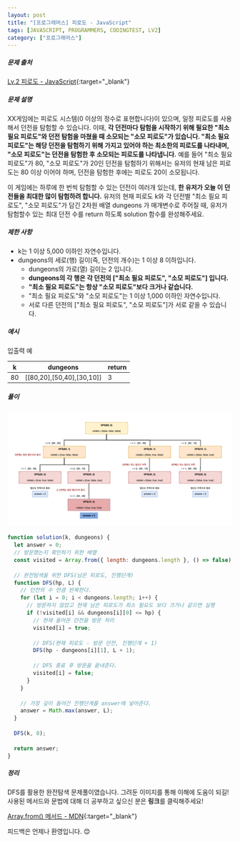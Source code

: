 ```yaml
---
layout: post
title: "[프로그래머스] 피로도 - JavaScript"
tags: [JAVASCRIPT, PROGRAMMERS, CODINGTEST, LV2]
category: ["프로그래머스"]
---
```


##### 문제 출처

[Lv.2 피로도 - JavaScript](https://school.programmers.co.kr/learn/courses/30/lessons/87946?language=javascript){:target="\_blank"}

##### 문제 설명

XX게임에는 피로도 시스템(0 이상의 정수로 표현합니다)이 있으며, 일정 피로도를 사용해서 던전을 탐험할 수 있습니다. 이때, **각 던전마다 탐험을 시작하기 위해 필요한 "최소 필요 피로도"와 던전 탐험을 마쳤을 때 소모되는 "소모 피로도"가 있습니다. "최소 필요 피로도"는 해당 던전을 탐험하기 위해 가지고 있어야 하는 최소한의 피로도를 나타내며, "소모 피로도"는 던전을 탐험한 후 소모되는 피로도를 나타냅니다.** 예를 들어 "최소 필요 피로도"가 80, "소모 피로도"가 20인 던전을 탐험하기 위해서는 유저의 현재 남은 피로도는 80 이상 이어야 하며, 던전을 탐험한 후에는 피로도 20이 소모됩니다.

이 게임에는 하루에 한 번씩 탐험할 수 있는 던전이 여러개 있는데, **한 유저가 오늘 이 던전들을 최대한 많이 탐험하려 합니다.** 유저의 현재 피로도 k와 각 던전별 "최소 필요 피로도", "소모 피로도"가 담긴 2차원 배열 dungeons 가 매개변수로 주어질 때, 유저가 탐험할수 있는 최대 던전 수를 return 하도록 solution 함수를 완성해주세요.

##### 제한 사항

- k는 1 이상 5,000 이하인 자연수입니다.
- dungeons의 세로(행) 길이(즉, 던전의 개수)는 1 이상 8 이하입니다.
  - dungeons의 가로(열) 길이는 2 입니다.
  - **dungeons의 각 행은 각 던전의 ["최소 필요 피로도", "소모 피로도"] 입니다.**
  - **"최소 필요 피로도"는 항상 "소모 피로도"보다 크거나 같습니다.**
  - "최소 필요 피로도"와 "소모 피로도"는 1 이상 1,000 이하인 자연수입니다.
  - 서로 다른 던전의 ["최소 필요 피로도", "소모 피로도"]가 서로 같을 수 있습니다.

##### 예시

입출력 예

| k   | dungeons                  | return |
| --- | ------------------------- | ------ |
| 80  | [[80,20],[50,40],[30,10]] | 3      |

##### 풀이

![피로도 풀이](../../assets/img/fatigue.png)

```javascript
function solution(k, dungeons) {
  let answer = 0;
  // 방문했는지 확인하기 위한 배열
  const visited = Array.from({ length: dungeons.length }, () => false);

  // 완전탐색을 위한 DFS(남은 피로도, 진행단계)
  function DFS(hp, L) {
    // 던전의 수 만큼 반복한다.
    for (let i = 0; i < dungeons.length; i++) {
      // 방문하지 않았고 현재 남은 피로도가 최소 필요도 보다 크거나 같으면 실행
      if (!visited[i] && dungeons[i][0] <= hp) {
        // 현재 들어온 던전을 방문 처리
        visited[i] = true;

        // DFS(현재 피로도 - 방문 던전, 진행단계 + 1)
        DFS(hp - dungeons[i][1], L + 1);

        // DFS 종료 후 방문을 끝내준다.
        visited[i] = false;
      }
    }

    // 가장 깊이 들어간 진행단계를 answer에 넣어준다.
    answer = Math.max(answer, L);
  }

  DFS(k, 0);

  return answer;
}
```

##### 정리

DFS를 활용한 완전탐색 문제풀이였습니다. 그려둔 이미지를 통해 이해에 도움이 되길!<br/>
사용된 메서드와 문법에 대해 더 공부하고 싶으신 분은 **링크**를 클릭해주세요!

[Array.from() 메서드 - MDN](https://developer.mozilla.org/ko/docs/Web/JavaScript/Reference/Global_Objects/Array/from){:target="\_blank"}<br />

피드백은 언제나 환영입니다. 😊
